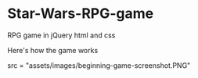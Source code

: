 # Star-Wars-RPG-game
RPG game in jQuery html and css

Here's how the game works

src = "assets/images/beginning-game-screenshot.PNG"

